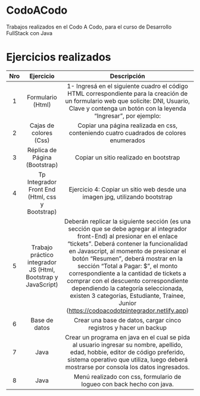 # CodoACodo
Trabajos realizados en el Codo A Codo, para el curso de Desarrollo FullStack con Java


# Ejercicios realizados

| Nro | Ejercicio   | Descripción |
|:---:|:-------------:|:---------:|
|  1  | Formulario (Html)   | 1- Ingresá en el siguiente cuadro el código HTML correspondiente para la creación de un formulario web que solicite: DNI, Usuario, Clave y contenga un botón con la leyenda “Ingresar”, por ejemplo: |
|  2  | Cajas de colores (Css) | Copiar una página realizada en css, conteniendo cuatro cuadrados de colores enumerados |
|  3  | Réplica de Página (Bootstrap) | Copiar un sitio realizado en bootstrap |
|  4  | Tp Integrador Front End (Html, css y Bootstrap) | Ejercicio 4: Copiar un sitio web desde una imagen jpg, utilizando bootstrap |
|  5  | Trabajo práctico integrador JS (Html, Bootstrap y JavaScript) | Deberán replicar la siguiente sección (es una sección que se debe agregar al integrador front-End) al presionar en el enlace “tickets”. Deberá contener la funcionalidad en Javascript, al momento de presionar el botón “Resumen”, deberá mostrar en la sección “Total a Pagar: $”, el monto correspondiente a la cantidad de tickets a comprar con el descuento correspondiente dependiendo la categoría seleccionada, existen 3 categorías, Estudiante, Trainee, Junior (https://codoacodotpintegrador.netlify.app)|
|  6  | Base de datos | Crear una base de datos, cargar cinco registros y hacer un backup|
|  7  | Java | Crear un programa en java en el cual se pida al usuario ingresar su nombre, apellido, edad, hobbie, editor de código preferido, sistema operativo que utiliza, luego deberá mostrarse por consola los datos ingresados.|
|  8  | Java | Menú realizado con css, formulario de logueo con back hecho con java.|

